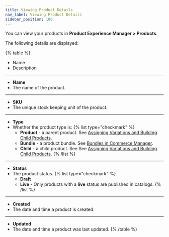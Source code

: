 ```yaml
---
title: Viewing Product Details
nav_label: Viewing Product Details
sidebar_position: 100
---
```


You can view your products in **Product Experience Manager > Products**. 

The following details are displayed:

{% table %}
* Name
* Description
---
* **Name**
* The name of the product.
---
* **SKU**
* The unique stock keeping unit of the product.
---
* **Type**
* Whether the product type is: 
  {% list type="checkmark" %}
   * **Product** - a parent product. See [Assigning Variations and Building Child Products](/docs/pxm/products/pxm-products-commerce-manager/assign-variations-build-child-products).
   * **Bundle** - a product bundle. See [Bundles in Commerce Manager](/docs/pxm/products/pxm-bundles/bundle-configuration).
   * **Child** - a child product. See See [Assigning Variations and Building Child Products](/docs/pxm/products/pxm-products-commerce-manager/assign-variations-build-child-products).
  {% /list %}
---
* **Status**
* The product status.
  {% list type="checkmark" %}
  * **Draft**
  * **Live** - Only products with a **live** status are published in catalogs.
  {% /list %}
---
* **Created**
* The date and time a product is created.
---
* **Updated**
* The date and time a product was last updated.
 {% /table %}
